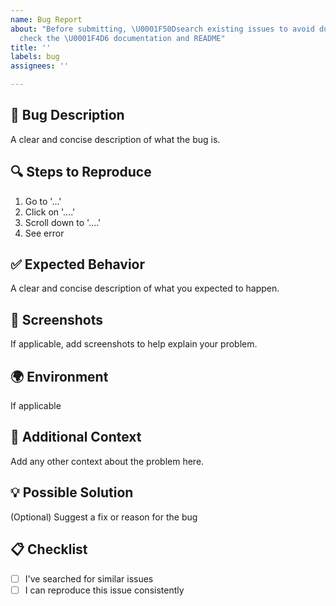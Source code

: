 ```yaml
---
name: Bug Report
about: "Before submitting, \U0001F50Dsearch existing issues to avoid duplicates and
  check the \U0001F4D6 documentation and README"
title: ''
labels: bug
assignees: ''

---
```


## 🐛 Bug Description
A clear and concise description of what the bug is.

## 🔍 Steps to Reproduce
1. Go to '...'
2. Click on '....'
3. Scroll down to '....'
4. See error

## ✅ Expected Behavior
A clear and concise description of what you expected to happen.

## 📸 Screenshots
If applicable, add screenshots to help explain your problem.

## 🌍 Environment
If applicable

## 📝 Additional Context
Add any other context about the problem here.

## 💡 Possible Solution
(Optional) Suggest a fix or reason for the bug

## 📋 Checklist
- [ ] I've searched for similar issues
- [ ] I can reproduce this issue consistently
